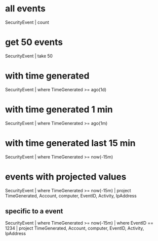 # all events
SecurityEvent
| count

# get 50 events
SecurityEvent
| take 50

# with time generated
SecurityEvent
| where TimeGenerated >= ago(1d)

# with time generated 1 min
SecurityEvent
| where TimeGenerated >= ago(1m)

# with time generated last 15 min
SecurityEvent
| where TimeGenerated >= now(-15m)

# events with projected values
SecurityEvent
| where TimeGenerated >= now(-15m)
| project TimeGenerated, Account, computer, EventID, Activity, IpAddress

## specific to a event
SecurityEvent
| where TimeGenerated >= now(-15m)
| where EventID == 1234
| project TimeGenerated, Account, computer, EventID, Activity, IpAddress